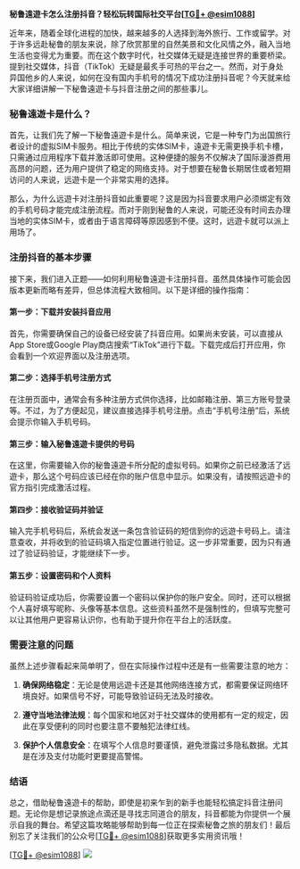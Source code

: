 **秘鲁遠遊卡怎么注册抖音？轻松玩转国际社交平台[[TG💪+ @esim1088](https://t.me/s/esim1088)]**

近年来，随着全球化进程的加快，越来越多的人选择到海外旅行、工作或留学。对于许多远赴秘鲁的朋友来说，除了欣赏那里的自然美景和文化风情之外，融入当地生活也变得尤为重要。而在这个数字时代，社交媒体无疑是连接世界的重要桥梁。提到社交媒体，抖音（TikTok）无疑是最炙手可热的平台之一。然而，对于身处异国他乡的人来说，如何在没有国内手机号的情况下成功注册抖音呢？今天就来给大家详细讲解一下秘鲁遠遊卡与抖音注册之间的那些事儿。

### 秘鲁遠遊卡是什么？

首先，让我们先了解一下秘鲁遠遊卡是什么。简单来说，它是一种专门为出国旅行者设计的虚拟SIM卡服务。相比于传统的实体SIM卡，遠遊卡无需更换手机卡槽，只需通过应用程序下载并激活即可使用。这种便捷的服务不仅解决了国际漫游费用高昂的问题，还为用户提供了稳定的网络支持。对于想要在秘鲁长期居住或者短期访问的人来说，远遊卡是一个非常实用的选择。

那么，为什么远遊卡对注册抖音如此重要呢？这是因为抖音要求用户必须绑定有效的手机号码才能完成注册流程。而对于刚到秘鲁的人来说，可能还没有时间去办理当地的实体SIM卡，或者由于语言障碍等原因感到不便。这时，远遊卡就可以派上用场了。

### 注册抖音的基本步骤

接下来，我们进入正题——如何利用秘鲁遠遊卡注册抖音。虽然具体操作可能会因版本更新而略有差异，但总体流程大致相同。以下是详细的操作指南：

#### 第一步：下载并安装抖音应用

首先，你需要确保自己的设备已经安装了抖音应用。如果尚未安装，可以直接从App Store或Google Play商店搜索“TikTok”进行下载。下载完成后打开应用，你会看到一个欢迎界面以及注册选项。

#### 第二步：选择手机号注册方式

在注册页面中，通常会有多种注册方式供你选择，比如邮箱注册、第三方账号登录等。不过，为了方便起见，建议直接选择手机号注册。点击“手机号注册”后，系统会提示你输入手机号码。

#### 第三步：输入秘鲁遠遊卡提供的号码

在这里，你需要输入你的秘鲁遠遊卡所分配的虚拟号码。如果你之前已经激活了远遊卡，那么这个号码应该已经在你的账户信息中显示。如果没有，请按照远遊卡的官方指引完成激活过程。

#### 第四步：接收验证码并验证

输入完手机号码后，系统会发送一条包含验证码的短信到你的远遊卡号码上。请注意查收，并将收到的验证码填入指定位置进行验证。这一步非常重要，因为只有通过了验证码验证，才能继续下一步。

#### 第五步：设置密码和个人资料

验证码验证成功后，你需要设置一个密码以保护你的账户安全。同时，还可以根据个人喜好填写昵称、头像等基本信息。这些资料虽然不是强制性的，但填写完整可以让其他用户更容易认识你，也有助于提升你在平台上的活跃度。

### 需要注意的问题

虽然上述步骤看起来简单明了，但在实际操作过程中还是有一些需要注意的地方：

1. **确保网络稳定**：无论是使用远遊卡还是其他网络连接方式，都需要保证网络环境良好。如果信号不好，可能导致验证码无法及时接收。
   
2. **遵守当地法律法规**：每个国家和地区对于社交媒体的使用都有一定的规定，因此在享受便利的同时也要注意不要触犯法律红线。

3. **保护个人信息安全**：在填写个人信息时要谨慎，避免泄露过多隐私数据。尤其是在涉及支付功能时更要提高警惕。

### 结语

总之，借助秘鲁遠遊卡的帮助，即使是初来乍到的新手也能轻松搞定抖音注册问题。无论你是想记录旅途点滴还是寻找志同道合的朋友，抖音都能为你提供一个展示自我的舞台。希望这篇攻略能够帮助到每一位正在探索秘鲁之旅的朋友们！最后别忘了关注我们的公众号[[TG💪+ @esim1088](https://t.me/s/esim1088)]获取更多实用资讯哦！

[[TG💪+ @esim1088](https://t.me/s/esim1088)] ![](https://i.postimg.cc/4NQfJmqS/Snipaste-2025-05-13-00-14-12.png)